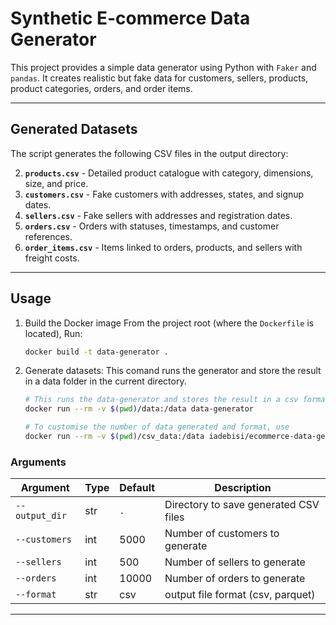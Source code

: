 # Synthetic E-commerce Data Generator

This project provides a simple data generator using Python with `Faker` and `pandas`. It creates realistic but fake data for customers, sellers, products, product categories, orders, and order items.

---

## Generated Datasets

The script generates the following CSV files in the output directory:

2. **`products.csv`** -  Detailed product catalogue with category, dimensions, size, and price.
3. **`customers.csv`** - Fake customers with addresses, states, and signup dates.
4. **`sellers.csv`** - Fake sellers with addresses and registration dates.
5. **`orders.csv`** - Orders with statuses, timestamps, and customer references.
6. **`order_items.csv`** - Items linked to orders, products, and sellers with freight costs.

---

## Usage
1. Build the Docker image
    From the project root (where the `Dockerfile` is located), Run:
    ```bash
    docker build -t data-generator .
    ```

2. Generate datasets:
   This comand runs the generator and store the result in a data folder in the current directory.
   ```bash
   # This runs the data-generator and stores the result in a csv format
   docker run --rm -v $(pwd)/data:/data data-generator

   # To customise the number of data generated and format, use
   docker run --rm -v $(pwd)/csv_data:/data iadebisi/ecommerce-data-generator --customers n --sellers n --orders n --format `(parquet/csv)`
   ```

### Arguments

| Argument       | Type | Default | Description                           |
| -------------- | ---- | ------- | ------------------------------------- |
| `--output_dir` | str  | `.`     | Directory to save generated CSV files |
| `--customers`  | int  | 5000    | Number of customers to generate       |
| `--sellers`    | int  | 500     | Number of sellers to generate         |
| `--orders`     | int  | 10000   | Number of orders to generate          |
| `--format`     | str  | csv     | output file format (csv, parquet)     |

---
